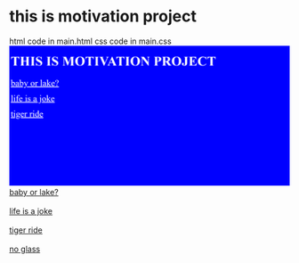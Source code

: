 <h1> this is motivation project</h1>
html code in main.html
css code in main.css
<a href="html/main.html">
<img src="assets/images/main.png">
</a><br>
<a href="babylake.md">baby or lake?</a><br><br>
<a href="lifememe.md">life is a joke</a><br><br>
<a href="tiger.md">tiger ride</a><br><br>
<a href="glass.md">no glass</a>
